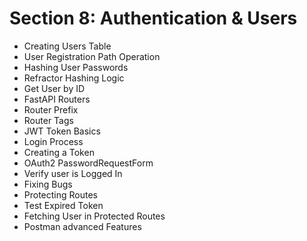 # Section 8: Authentication & Users
* Creating Users Table
* User Registration Path Operation
* Hashing User Passwords
* Refractor Hashing Logic
* Get User by ID
* FastAPI Routers
* Router Prefix
* Router Tags
* JWT Token Basics
* Login Process  
* Creating a Token
* OAuth2 PasswordRequestForm
* Verify user is Logged In
* Fixing Bugs
* Protecting Routes
* Test Expired Token
* Fetching User in Protected Routes
* Postman advanced Features
